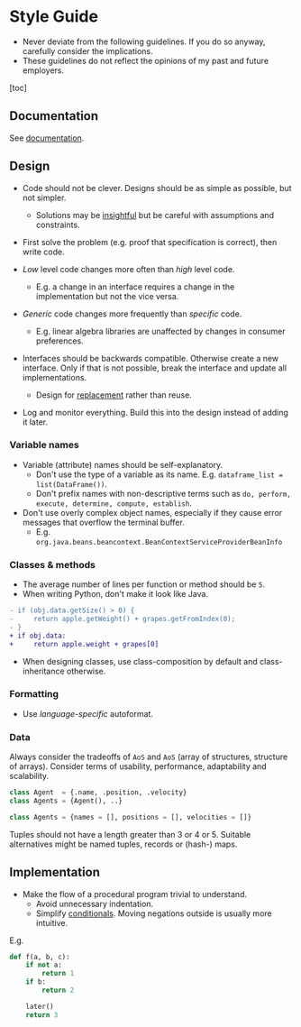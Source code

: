 # Style Guide

* Never deviate from the following guidelines. If you do so anyway, carefully consider the implications.
* These guidelines do not reflect the opinions of my past and future employers.

[toc]

## Documentation

See [documentation](documentation.md).




## Design
- Code should not be clever. Designs should be as simple as possible, but not simpler.
  - Solutions may be [insightful](https://www.hillelwayne.com/post/cleverness/) but be careful with assumptions and constraints.
- First solve the problem (e.g. proof that specification is correct), then write code.
- *Low* level code changes more often than *high* level code.
    - E.g. a change in an interface requires a change in the implementation but not the vice versa.
- *Generic* code changes more frequently than *specific* code.
  - E.g. linear algebra libraries are unaffected by changes in consumer preferences.
- Interfaces should be backwards compatible. Otherwise create a new interface. Only if that is not possible, break the interface and update all implementations.
    - Design for [replacement](https://martinfowler.com/bliki/SacrificialArchitecture.html) rather than reuse.

- Log and monitor everything. Build this into the design instead of adding it later.




### Variable names

* Variable (attribute) names should be self-explanatory. 
   * Don't use the type of a variable as its name. 
      E.g. `dataframe_list = list(DataFrame())`.
   * Don't prefix names with non-descriptive terms such as `do, perform, execute, determine, compute, establish`.
* Don't use overly complex object names, especially if they cause error messages that overflow the terminal buffer.
   * E.g. `org.java.beans.beancontext.BeanContextServiceProviderBeanInfo`



### Classes & methods

* The average number of lines per function or method should be `5`.
* When writing Python, don't make it look like Java.
```diff
- if (obj.data.getSize() > 0) {
-     return apple.getWeight() + grapes.getFromIndex(0);
- }
+ if obj.data:
+     return apple.weight + grapes[0]
```

* When designing classes, use class-composition by default and class-inheritance otherwise.




### Formatting

* Use _language-specific_ autoformat.




### Data

Always consider the tradeoffs of `AoS` and `AoS` (array of structures, structure of arrays). Consider terms of usability, performance, adaptability and scalability.
```py
class Agent  = {.name, .position, .velocity}
class Agents = {Agent(), ..}
```



```py
class Agents = {names = [], positions = [], velocities = []}
```



Tuples should not have a length greater than 3 or 4 or 5. Suitable alternatives might be named tuples, records or (hash-) maps.



## Implementation

- Make the flow of a procedural program trivial to understand.
    - Avoid unnecessary indentation.
    - Simplify [conditionals](https://en.wikipedia.org/wiki/De_Morgan's_laws). Moving negations outside is usually more intuitive.

E.g.

``` python
def f(a, b, c):
    if not a: 
        return 1
    if b: 
        return 2

    later()
    return 3
```

